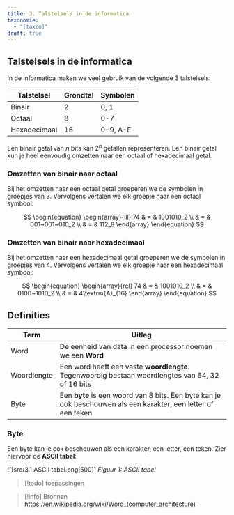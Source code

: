 ```yaml
---
title: 3. Talstelsels in de informatica
taxonomie:
  - "[taxco]"
draft: true
---
```


## Talstelsels in de informatica

In de informatica maken we veel gebruik van de volgende 3 talstelsels:

| Talstelsel | Grondtal | Symbolen |
| -- | -- | -- | 
| Binair | 2 | 0, 1 |
| Octaal | 8 |  0-7 |
| Hexadecimaal | 16 | 0-9, A-F |

Een binair getal van $n$ bits kan $2^n$ getallen representeren. Een binair getal kun je heel
eenvoudig omzetten naar een octaal of hexadecimaal getal.

### Omzetten van binair naar octaal

Bij het omzetten naar een octaal getal groeperen we de symbolen in
groepjes van 3. Vervolgens vertalen we elk groepje naar een octaal
symbool:

$$
\begin{equation}
\begin{array}{lll}
74 & = & 1001010_2 \\
    & = & 001~001~010_2 \\
    & = & 112_8
\end{array}
\end{equation}
$$

### Omzetten van binair naar hexadecimaal

Bij het omzetten naar een hexadecimaal getal groeperen we de symbolen
in groepjes van 4. Vervolgens vertalen we elk groepje naar een
hexadecimaal symbool:

$$
\begin{equation}
\begin{array}{rcl}
    74 & = & 1001010_2 \\
       & = &  0100~1010_2 \\
       & = &  4\textrm{A}_{16}
\end{array}
\end{equation}
$$

## Definities

| Term | Uitleg |
| -- | -- |
| Word | De eenheid van data in een processor noemen we een **Word** |
| Woordlengte | Een word heeft een vaste **woordlengte**. Tegenwoordig bestaan woordlengtes van 64, 32 of 16 bits |
| Byte | Een **byte** is een woord van 8 bits. Een byte kan je ook beschouwen als een karakter, een letter of een teken |

### Byte

Een byte kan je ook beschouwen als een karakter, een letter, een teken. Zier hiervoor de **ASCII tabel**:

![[src/3.1 ASCII tabel.png|500]]
*Figuur 1: ASCII tabel*


> [!todo]
> toepassingen


> [!info] Bronnen
> https://en.wikipedia.org/wiki/Word_(computer_architecture)

